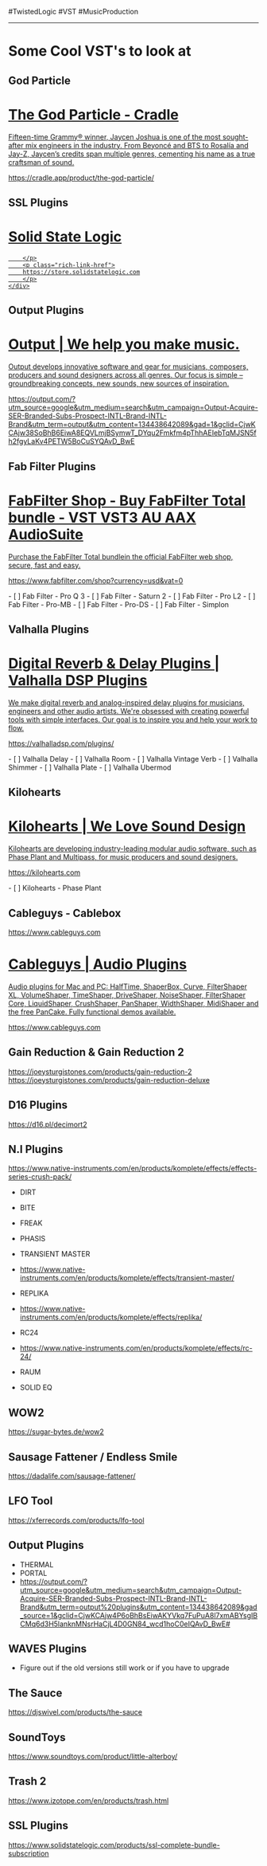 #TwistedLogic #VST #MusicProduction
- - -
# Some Cool VST's to look at
## God Particle
<div class="rich-link-card-container"><a class="rich-link-card" href="https://cradle.app/product/the-god-particle/" target="_blank">
	<div class="rich-link-image-container">
		<div class="rich-link-image" style="background-image: url('https://cradle.app/wp-content/uploads/TGP_CradleHubIcon_V1.webp')">
	</div>
	</div>
	<div class="rich-link-card-text">
		<h1 class="rich-link-card-title">The God Particle - Cradle</h1>
		<p class="rich-link-card-description">
		Fifteen-time Grammy® winner, Jaycen Joshua is one of the most sought-after mix engineers in the industry. From Beyoncé and BTS to Rosalía and Jay-Z, Jaycen’s credits span multiple genres, cementing his name as a true craftsman of sound.
		</p>
		<p class="rich-link-href">
		https://cradle.app/product/the-god-particle/
		</p>
	</div>
</a></div>

## SSL Plugins
<div class="rich-link-card-container"><a class="rich-link-card" href="https://store.solidstatelogic.com" target="_blank">
	<div class="rich-link-image-container">
		<div class="rich-link-image" style="background-image: url('https://store.solidstatelogic.com/img/favicon.ico?1694623760')">
	</div>
	</div>
	<div class="rich-link-card-text">
		<h1 class="rich-link-card-title">Solid State Logic</h1>
		<p class="rich-link-card-description">
		
		</p>
		<p class="rich-link-href">
		https://store.solidstatelogic.com
		</p>
	</div>
</a></div>


## Output Plugins
<div class="rich-link-card-container"><a class="rich-link-card" href="https://output.com/?utm_source=google&utm_medium=search&utm_campaign=Output-Acquire-SER-Branded-Subs-Prospect-INTL-Brand-INTL-Brand&utm_term=output&utm_content=134438642089&gad=1&gclid=CjwKCAjw38SoBhB6EiwA8EQVLmjBSymwT_DYqu2Fmkfm4pThhAEIebTqMJSN5fh2fgyLaKv4PETW5BoCuSYQAvD_BwE" target="_blank">
	<div class="rich-link-image-container">
		<div class="rich-link-image" style="background-image: url('https://media.output.com/app/uploads/2021/10/facebook_D-1.jpeg?auto=format,compress')">
	</div>
	</div>
	<div class="rich-link-card-text">
		<h1 class="rich-link-card-title">Output | We help you make music.</h1>
		<p class="rich-link-card-description">
		Output develops innovative software and gear for musicians, composers, producers and sound designers across all genres. Our focus is simple – groundbreaking concepts, new sounds, new sources of inspiration.
		</p>
		<p class="rich-link-href">
		https://output.com/?utm_source=google&utm_medium=search&utm_campaign=Output-Acquire-SER-Branded-Subs-Prospect-INTL-Brand-INTL-Brand&utm_term=output&utm_content=134438642089&gad=1&gclid=CjwKCAjw38SoBhB6EiwA8EQVLmjBSymwT_DYqu2Fmkfm4pThhAEIebTqMJSN5fh2fgyLaKv4PETW5BoCuSYQAvD_BwE
		</p>
	</div>
</a></div>



## Fab Filter Plugins
<div class="rich-link-card-container"><a class="rich-link-card" href="https://www.fabfilter.com/shop?currency=usd&vat=0" target="_blank">
	<div class="rich-link-image-container">
		<div class="rich-link-image" style="background-image: url('https://www.fabfilter.com/static/img/favicon.ico')">
	</div>
	</div>
	<div class="rich-link-card-text">
		<h1 class="rich-link-card-title">FabFilter Shop - Buy FabFilter Total bundle - VST VST3 AU AAX AudioSuite</h1>
		<p class="rich-link-card-description">
		Purchase the FabFilter Total bundlein the official FabFilter web shop, secure, fast and easy.
		</p>
		<p class="rich-link-href">
		https://www.fabfilter.com/shop?currency=usd&vat=0
		</p>
	</div>
</a></div>
- [ ] Fab Filter - Pro Q 3
- [ ] Fab Filter - Saturn 2
- [ ] Fab Filter - Pro L2
- [ ] Fab Filter - Pro-MB
- [ ] Fab Filter - Pro-DS
- [ ] Fab Filter - Simplon

## Valhalla Plugins
<div class="rich-link-card-container"><a class="rich-link-card" href="https://valhalladsp.com/plugins/" target="_blank">
	<div class="rich-link-image-container">
		<div class="rich-link-image" style="background-image: url('https://valhalladsp.com/wp-content/uploads/2020/01/valhalla_helmet_black-webicon.png')">
	</div>
	</div>
	<div class="rich-link-card-text">
		<h1 class="rich-link-card-title">Digital Reverb & Delay Plugins | Valhalla DSP Plugins</h1>
		<p class="rich-link-card-description">
		We make digital reverb and analog-inspired delay plugins for musicians, engineers and other audio artists. We're obsessed with creating powerful tools with simple interfaces. Our goal is to inspire you and help your work to flow.
		</p>
		<p class="rich-link-href">
		https://valhalladsp.com/plugins/
		</p>
	</div>
</a></div>
- [ ] Valhalla Delay
- [ ] Valhalla Room
- [ ] Valhalla Vintage Verb
- [ ] Valhalla Shimmer
- [ ] Valhalla Plate
- [ ] Valhalla Ubermod

## Kilohearts
<div class="rich-link-card-container"><a class="rich-link-card" href="https://kilohearts.com" target="_blank">
	<div class="rich-link-image-container">
		<div class="rich-link-image" style="background-image: url('https://kilohearts.com/img/twitter_card.png')">
	</div>
	</div>
	<div class="rich-link-card-text">
		<h1 class="rich-link-card-title">Kilohearts | We Love Sound Design</h1>
		<p class="rich-link-card-description">
		Kilohearts are developing industry-leading modular audio software, such as Phase Plant and Multipass, for music producers and sound designers.
		</p>
		<p class="rich-link-href">
		https://kilohearts.com
		</p>
	</div>
</a></div>
- [ ] Kilohearts - Phase Plant

## Cableguys - Cablebox
https://www.cableguys.com
<div class="rich-link-card-container"><a class="rich-link-card" href="https://www.cableguys.com" target="_blank">
	<div class="rich-link-image-container">
		<div class="rich-link-image" style="background-image: url('https://www.cableguys.com/favicon.ico')">
	</div>
	</div>
	<div class="rich-link-card-text">
		<h1 class="rich-link-card-title">Cableguys | Audio Plugins</h1>
		<p class="rich-link-card-description">
		Audio plugins for Mac and PC: HalfTime, ShaperBox, Curve, FilterShaper XL, VolumeShaper, TimeShaper, DriveShaper, NoiseShaper, FilterShaper Core, LiquidShaper, CrushShaper, PanShaper, WidthShaper, MidiShaper and the free PanCake. Fully functional demos available.
		</p>
		<p class="rich-link-href">
		https://www.cableguys.com
		</p>
	</div>
</a></div>

## Gain Reduction & Gain Reduction 2
https://joeysturgistones.com/products/gain-reduction-2
https://joeysturgistones.com/products/gain-reduction-deluxe

## D16 Plugins
https://d16.pl/decimort2

## N.I Plugins
https://www.native-instruments.com/en/products/komplete/effects/effects-series-crush-pack/
- DIRT
- BITE
- FREAK

- PHASIS

- TRANSIENT MASTER
- https://www.native-instruments.com/en/products/komplete/effects/transient-master/

- REPLIKA 
- https://www.native-instruments.com/en/products/komplete/effects/replika/

- RC24
- https://www.native-instruments.com/en/products/komplete/effects/rc-24/

- RAUM
- SOLID EQ



## WOW2
https://sugar-bytes.de/wow2


## Sausage Fattener / Endless Smile
https://dadalife.com/sausage-fattener/

## LFO Tool
https://xferrecords.com/products/lfo-tool


## Output Plugins

- THERMAL
- PORTAL
- https://output.com/?utm_source=google&utm_medium=search&utm_campaign=Output-Acquire-SER-Branded-Subs-Prospect-INTL-Brand-INTL-Brand&utm_term=output%20plugins&utm_content=134438642089&gad_source=1&gclid=CjwKCAjw4P6oBhBsEiwAKYVkq7FuPuA8l7xmABYsgIBCMq6d3H5lanknMNsrHaCjL4D0GN84_wcd1hoC0eIQAvD_BwE#

## WAVES Plugins

- Figure out if the old versions still work or if you have to upgrade


## The Sauce
https://djswivel.com/products/the-sauce


## SoundToys
https://www.soundtoys.com/product/little-alterboy/

## Trash 2
https://www.izotope.com/en/products/trash.html


## SSL Plugins
https://www.solidstatelogic.com/products/ssl-complete-bundle-subscription